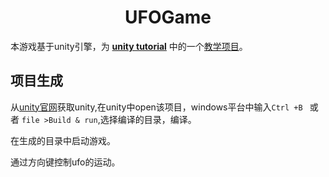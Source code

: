 <h1 style="text-align:center">UFOGame</h1>

本游戏基于unity引擎，为
**[unity tutorial]** 中的一个[教学项目]。

## 项目生成
从[unity官网]获取unity,在unity中open该项目，windows平台中输入`Ctrl +B ` 或者 `file >Build & run`,选择编译的目录，编译。

在生成的目录中启动游戏。

通过方向键控制ufo的运动。

[unity tutorial]:https://unity3d.com/cn/learn/tutorials
[教学项目]:https://unity3d.com/cn/learn/tutorials/s/2d-ufo-tutorial
[unity官网]:https://store.unity.com/cn

